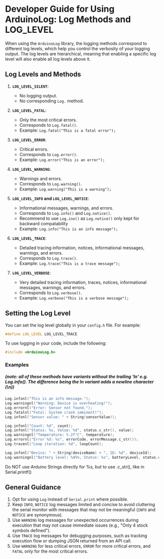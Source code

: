 # Developer Guide for Using ArduinoLog: Log Methods and LOG_LEVEL

When using the `ArduinoLog` library, the logging methods correspond to different log levels, which help you control the verbosity of your logging output. The log levels are hierarchical, meaning that enabling a specific log level will also enable all log levels above it.

## Log Levels and Methods

1. **`LOG_LEVEL_SILENT`**:

   - No logging output.
   - No corresponding `Log.` method.

2. **`LOG_LEVEL_FATAL`**:

   - Only the most critical errors.
   - Corresponds to `Log.fatal()`.
   - Example: `Log.fatal("This is a fatal error");`

3. **`LOG_LEVEL_ERROR`**:

   - Critical errors.
   - Corresponds to `Log.error()`.
   - Example: `Log.error("This is an error");`

4. **`LOG_LEVEL_WARNING`**:

   - Warnings and errors.
   - Corresponds to `Log.warning()`.
   - Example: `Log.warning("This is a warning");`

5. **`LOG_LEVEL_INFO` and `LOG_LEVEL_NOTICE`**:

   - Informational messages, warnings, and errors.
   - Corresponds to `Log.info()` and `Log.notice()`.
   - Recommend to use `Log.ino()` as `Log.notice()` only kept for backward compatability
   - Example: `Log.info("This is an info message");`

6. **`LOG_LEVEL_TRACE`**:

   - Detailed tracing information, notices, informational messages, warnings, and errors.
   - Corresponds to `Log.trace()`.
   - Example: `Log.trace("This is a trace message");`

7. **`LOG_LEVEL_VERBOSE`**:
   - Very detailed tracing information, traces, notices, informational messages, warnings, and errors.
   - Corresponds to `Log.verbose()`.
   - Example: `Log.verbose("This is a verbose message");`

## Setting the Log Level

You can set the log level globally in your `config.h` file. For example:

```cpp
#define LOG_LEVEL LOG_LEVEL_TRACE
```

To use logging in your code, include the following:

```cpp
#include <ArduinoLog.h>
```

### Examples

##### (note: all of these methods have variants without the trailing 'ln' e.g. Log.info(). The difference being the ln variant adds a newline character (\n))

```cpp
Log.infonl("This is an info message.");
Log.warningnl("Warning: Device is overheating!");
Log.errornl("Error: Sensor not found.");
Log.fatalnl("Fatal: System crash imminent!");
Log.infonl("Sensor value: " + String(sensorValue));

Log.infonl("Count: %d", count);
Log.infonl("Status: %s, Value: %d", status.c_str(), value);
Log.warningnl("Temperature: %.2f°C", temperature);
Log.errornl("Error %d: %s", errorCode, errorMessage.c_str());
Log.tracenl("Loop iteration: %d", loopCount);

Log.infonl("Device: " + String(deviceName) + ", ID: %d", deviceId);
Log.warningnl("Battery level: %d%%, Status: %s", batteryLevel, status.c_str());
```

Do NOT use Arduino Strings directly for %s, but to use .c_str(), like in Serial.printf()

## General Guidance

1. Opt for using `Log` instead of `Serial.print` where possible.
2. Keep `INFO`, `NOTICE` log messages limited and concise to avoid cluttering the serial monitor with messages that may not be meaningful (`INFO` and `NOTICE` are synonymous).
3. Use `WARNING` log messages for unexpected occurrences during execution that may not cause immediate issues (e.g., "Only 4 stock symbols defined").
4. Use `TRACE` log messages for debugging purposes, such as tracking execution flow or dumping JSON returned from an API call.
5. Use `WARNING` for less critical errors, `ERROR` for more critical errors, and `FATAL` only for the most critical errors.
